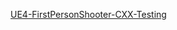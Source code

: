 [UE4-FirstPersonShooter-CXX-Testing](https://docs.unrealengine.com/4.27/en-US/ProgrammingAndScripting/ProgrammingWithCPP/CPPTutorials/FirstPersonShooter/1/)
